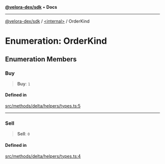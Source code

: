 [**@velora-dex/sdk**](../../README.md) • **Docs**

***

[@velora-dex/sdk](../../globals.md) / [\<internal\>](../README.md) / OrderKind

# Enumeration: OrderKind

## Enumeration Members

### Buy

> **Buy**: `1`

#### Defined in

[src/methods/delta/helpers/types.ts:5](https://github.com/VeloraDEX/sdk/blob/feat/extend_delta_orders_filtering/src/methods/delta/helpers/types.ts#L5)

***

### Sell

> **Sell**: `0`

#### Defined in

[src/methods/delta/helpers/types.ts:4](https://github.com/VeloraDEX/sdk/blob/feat/extend_delta_orders_filtering/src/methods/delta/helpers/types.ts#L4)
